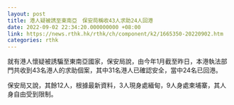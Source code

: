```yaml
---
layout: post
title: 港人疑被誘至東南亞　保安局稱收43人求助24人回港
date: 2022-09-02 22:34:20.000000000 +08:00
link: https://news.rthk.hk/rthk/ch/component/k2/1665350-20220902.htm
categories: rthk
---
```


就有港人懷疑被誘騙至東南亞國家，保安局說，由今年1月截至昨日，本港執法部門共收到43名港人的求助個案，其中31名港人已確認安全，當中24名已回港。

保安局又說，其餘12人，根據最新資料，3人現身處緬甸，9人身處柬埔寨，其人身自由受到限制。
